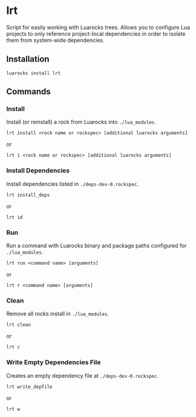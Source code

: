 # lrt
Script for easily working with Luarocks trees. Allows you to configure Lua projects to only reference project-local dependencies in order to isolate them from system-wide dependencies.

## Installation
```shell
luarocks install lrt
```

## Commands
### Install
Install (or reinstall) a rock from Luarocks into `./lua_modules`.

```shell
lrt install <rock name or rockspec> [additional luarocks arguments]
```

or

```shell
lrt i <rock name or rockspec> [additional luarocks arguments]
```

### Install Dependencies
Install dependencies listed in `./deps-dev-0.rockspec`.

```shell
lrt install_deps
```

or

```shell
lrt id
```

### Run
Run a command with Luarocks binary and package paths configured for `./lua_modules`.

```shell
lrt run <command name> [arguments]
```

or

```shell
lrt r <command name> [arguments]
```

### Clean
Remove all rocks install in `./lua_modules`.

```shell
lrt clean
```

or

```shell
lrt c
```

### Write Empty Dependencies File
Creates an empty dependency file at `./deps-dev-0.rockspec`.

```shell
lrt write_depfile
```

or

```shell
lrt w
```
